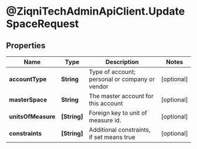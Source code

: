 # @ZiqniTechAdminApiClient.UpdateSpaceRequest

## Properties

Name | Type | Description | Notes
------------ | ------------- | ------------- | -------------
**accountType** | **String** | Type of account; personal or company or vendor | [optional] 
**masterSpace** | **String** | The master account for this account | [optional] 
**unitsOfMeasure** | **[String]** | Foreign key to unit of measure id. | [optional] 
**constraints** | **[String]** | Additional constraints, if set means true | [optional] 


